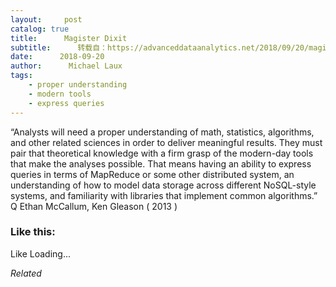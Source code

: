 ```yaml
---
layout:     post
catalog: true
title:      Magister Dixit
subtitle:      转载自：https://advanceddataanalytics.net/2018/09/20/magister-dixit-1350/
date:      2018-09-20
author:      Michael Laux
tags:
    - proper understanding
    - modern tools
    - express queries
---
```


“Analysts will need a proper understanding of math, statistics, algorithms, and other related sciences in order to deliver meaningful results. They must pair that theoretical knowledge with a firm grasp of the modern-day tools that make the analyses possible. That means having an ability to express queries in terms of MapReduce or some other distributed system, an understanding of how to model data storage across different NoSQL-style systems, and familiarity with libraries that implement common algorithms.” Q Ethan McCallum, Ken Gleason ( 2013 )





### Like this:

Like Loading...


*Related*


